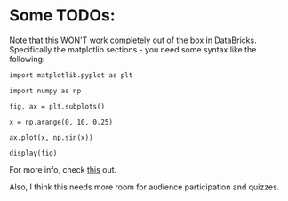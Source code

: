 # Some TODOs:

Note that this WON'T work completely out of the box in DataBricks. Specifically the matplotlib sections - you need some syntax like the following:

`import matplotlib.pyplot as plt`

`import numpy as np`

`fig, ax = plt.subplots()`

`x = np.arange(0, 10, 0.25)`

`ax.plot(x, np.sin(x))`

`display(fig)`


For more info, check <a href="https://docs.databricks.com/user-guide/visualizations/matplotlib-and-ggplot.html">this</a> out.

Also, I think this needs more room for audience participation and quizzes.


